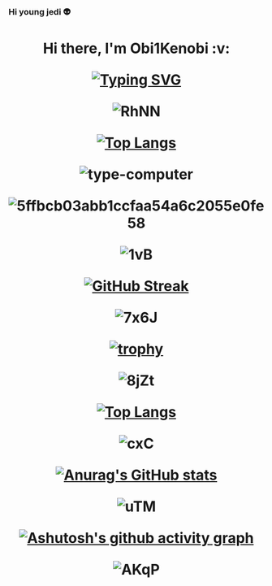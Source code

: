 ### Hi young jedi :alien:
<h1 align="center">Hi there, I'm Obi1Kenobi  :v: 









[![Typing SVG](https://readme-typing-svg.herokuapp.com?color=%2336BCF7&lines=Computer+science+student)](https://git.io/typing-svg)











![RhNN](https://user-images.githubusercontent.com/115603453/197369886-c1769046-bb4e-4480-93df-cda3f6e2cdb9.gif)

























 









[![Top Langs](https://github-readme-stats.vercel.app/api/top-langs/?username=anuraghazra&layout=compact)](https://github.com/anuraghazra/github-readme-stats)











  
  
 ![type-computer](https://user-images.githubusercontent.com/115603453/197324733-6304c31f-03c9-4973-817d-ddb8445079c8.gif)

  
  
  
  
  
  
  

  ![5ffbcb03abb1ccfaa54a6c2055e0fe58](https://user-images.githubusercontent.com/115603453/197328314-833daafe-6026-430e-87ad-6477766afd11.gif)
  
  
  
  
  

  
  
  
  
  
  
  
  
  
  ![1vB](https://user-images.githubusercontent.com/115603453/197332266-4f53647e-8a2d-49bc-8cd1-eac7fa9d4248.gif)

  
  
  
  
  
  
  
 [![GitHub Streak](https://github-readme-streak-stats.herokuapp.com/?user=DenverCoder1)](https://git.io/streak-stats)
  
  
  
  
  
  
  
  
  
  
  
  
  
  ![7x6J](https://user-images.githubusercontent.com/115603453/197332302-2f8a13d3-0e66-416a-bcb2-aef28f99f14b.gif)

  
  
  
  
  
  
  
  
  
  
  
[![trophy](https://github-profile-trophy.vercel.app/?username=ryo-ma)](https://github.com/ryo-ma/github-profile-trophy)
  
  
  
  
  
  
  
  
  ![8jZt](https://user-images.githubusercontent.com/115603453/197369902-e442d455-400a-4b5d-b99d-b8ada8db8ff1.gif)

  
  
  

  
  
  
  
  
  
  
  
  
  
[![Top Langs](https://github-readme-stats.vercel.app/api/top-langs/?username=anuraghazra&layout=compact)](https://github.com/anuraghazra/github-readme-stats)

  
  
  
  
  
  
  
  
  
  
  ![cxC](https://user-images.githubusercontent.com/115603453/197332447-4c93cfa7-589c-4ff8-9c0e-5f389a8b849e.gif)

  
  
  
  
  
  
  
  
  
  
  
  
  
  
  [![Anurag's GitHub stats](https://github-readme-stats.vercel.app/api?username=anuraghazra)](https://github.com/anuraghazra/github-readme-stats)
  
  
  
  
  
  
  
  
  
  
  
  
  
  
  
  
  ![uTM](https://user-images.githubusercontent.com/115603453/197332456-919210b5-fb50-4d83-b228-9b7339d8577f.gif)

  
  
  
  
  
  
  
  
  
  
  
  
  
  
  
  
  
  [![Ashutosh's github activity graph](https://activity-graph.herokuapp.com/graph?username=Ashutosh00710)](https://github.com/ashutosh00710/github-readme-activity-graph)
  
  
  
  
  
  
  
  
  
  
  
  
  
  
  
  
  
  
  
  
  
  
  
  
  
  
  ![AKqP](https://user-images.githubusercontent.com/115603453/197369951-8d9b8792-aa89-4ceb-b25d-511298b90b34.gif)

  
